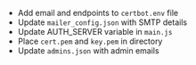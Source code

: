 * Add email and endpoints to `certbot.env` file
* Update `mailer_config.json` with SMTP details
* Update AUTH_SERVER variable in `main.js`
* Place `cert.pem` and `key.pem` in directory
* Update `admins.json` with admin emails
